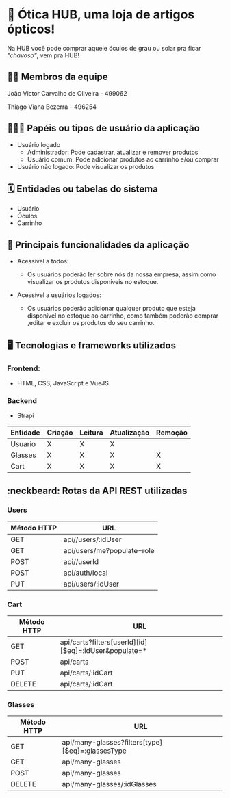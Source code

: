 # :checkered_flag: Ótica HUB, uma loja de artigos ópticos!

Na HUB você pode comprar aquele óculos de grau ou solar pra ficar *"chavoso"*, vem pra HUB!

## :technologist: Membros da equipe

João Victor Carvalho de Oliveira - 499062

Thiago Viana Bezerra - 496254

## :people_holding_hands: Papéis ou tipos de usuário da aplicação

- Usuário logado
  - Administrador: Pode cadastrar, atualizar e remover produtos
  - Usuário comum: Pode adicionar produtos ao carrinho e/ou comprar
- Usuário não logado: Pode visualizar os produtos

## :spiral_calendar: Entidades ou tabelas do sistema

- Usuário
- Óculos
- Carrinho

## :triangular_flag_on_post: Principais funcionalidades da aplicação

- Acessível a todos:  
  - Os usuários poderão ler sobre nós da nossa empresa, assim como visualizar os produtos disponíveis no estoque.

- Acessível a usuários logados:
  - Os usuários poderão adicionar qualquer produto que esteja disponível no estoque ao carrinho, como também poderão comprar ,editar e excluir os produtos do seu carrinho.


## :desktop_computer: Tecnologias e frameworks utilizados

### **Frontend:**
- HTML, CSS, JavaScript e VueJS
### **Backend**
- Strapi

| Entidade| Criação | Leitura | Atualização | Remoção |
| --- | --- | --- | --- | --- |
| Usuario |   X     |    X    |     X       |
| Glasses |   X     |    X    |     X       |    X    |
| Cart    |   X     |    X    |     X       |    X    |

## :neckbeard: Rotas da API REST utilizadas

### Users
| Método HTTP | URL |
| --- | --- |
| GET | api//users/:idUser|
| GET | api/users/me?populate=role|
| POST | api//userId |
| POST | api/auth/local |
| PUT | api/users/:idUser |

### Cart
| Método HTTP | URL |
| --- | --- |
| GET | api/carts?filters[userId][id][$eq]=:idUser&populate=* |
| POST | api/carts |
| PUT | api/carts/:idCart |
| DELETE | api/carts/:idCart |


### Glasses
| Método HTTP | URL |
| --- | --- |
| GET | api/many-glasses?filters[type][$eq]=:glassesType|
| GET | api/many-glasses|
| POST | api/many-glasses|
| DELETE | api/many-glasses/:idGlasses |
